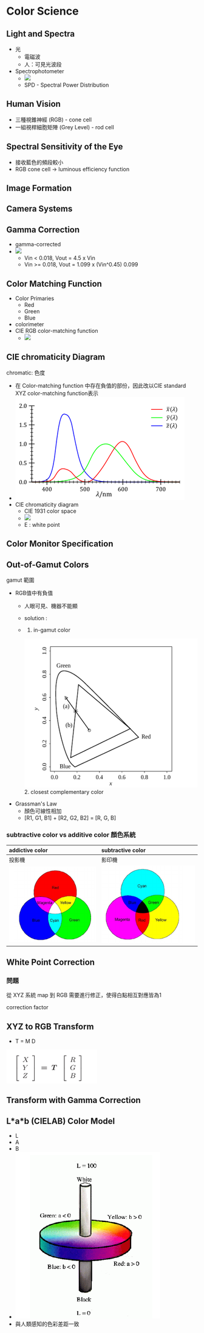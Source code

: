 # Color Science

## Light and Spectra

* 光
  * 電磁波
  * 人：可見光波段
* Spectrophotometer
  * ![](https://upload.wikimedia.org/wikipedia/commons/f/f7/NormSPD.png)
  * SPD - Spectral Power Distribution

## Human Vision

* 三種視錐神經 \(RGB\) - cone cell
* 一組視桿細胞矩陣 \(Grey Level\) - rod cell

## Spectral Sensitivity of the Eye

* 接收藍色的頻段較小
* RGB cone cell -&gt; luminous efficiency function

## Image Formation

## Camera Systems

## Gamma Correction

* gamma-corrected
* ![](https://cg2010studio.files.wordpress.com/2011/12/gamma3.png?w=378&h=378)
  * Vin &lt; 0.018, Vout = 4.5 x Vin
  * Vin &gt;= 0.018, Vout = 1.099 x \(Vin^0.45\) 0.099

## Color Matching Function

* Color Primaries
  * Red
  * Green
  * Blue
* colorimeter 
* CIE RGB color-matching function
  * ![](https://upload.wikimedia.org/wikipedia/commons/thumb/6/69/CIE1931_RGBCMF.svg/650px-CIE1931_RGBCMF.svg.png)

## CIE chromaticity Diagram

chromatic: 色度

* 在 Color-matching function 中存在負值的部份，因此改以CIE standard XYZ color-matching function表示
* ![](../.gitbook/assets/import.png)
* CIE chromaticity diagram
  * CIE 1931 color space
  * ![](https://upload.wikimedia.org/wikipedia/commons/thumb/6/60/CIE1931xy_CIERGB.svg/495px-CIE1931xy_CIERGB.svg.png)
  * E : white point

## Color Monitor Specification

## Out-of-Gamut Colors

gamut 範圍

* RGB值中有負值
  * 人眼可見、機器不能顯
  * solution :  
  * 1. in-gamut color 

    ![](../.gitbook/assets/in-gamut.png) 2. closest complementary color
* Grassman's Law
  * 顏色可線性相加
  * \[R1, G1, B1\] + \[R2, G2, B2\] = \[R, G, B\]

### subtractive color vs additive color 顏色系統

| addictive color | subtractive color |
| :--- | :--- |
| 投影機 | 影印機 |
| ![](../.gitbook/assets/add.png) | ![](../.gitbook/assets/sub.png) |

## White Point Correction

### 問題

從 XYZ 系統 map 到 RGB 需要進行修正，使得白點相互對應皆為1

correction factor

## XYZ to RGB Transform

* T = M D

![](../.gitbook/assets/tmd.png)

## Transform with Gamma Correction

## L\*a\*b \(CIELAB\) Color Model

* L 
* A
* B
* ![](../.gitbook/assets/cielab.png)
* 與人類感知的色彩差距一致

